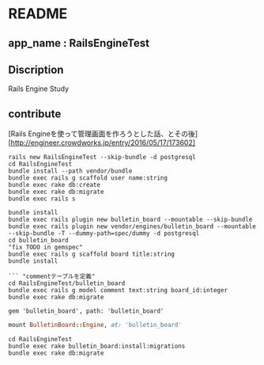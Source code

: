 # README


## app_name : RailsEngineTest
## Discription

Rails Engine Study

## contribute
[Rails Engineを使って管理画面を作ろうとした話、とその後][http://engineer.crowdworks.jp/entry/2016/05/17/173602]


``` build rails app
rails new RailsEngineTest --skip-bundle -d postgresql
cd RailsEngineTest
bundle install --path vendor/bundle
bundle exec rails g scaffold user name:string
bundle exec rake db:create
bundle exec rake db:migrate
bundle exec rails s
```

``` rails engine を追加
bundle install
bundle exec rails plugin new bulletin_board --mountable --skip-bundle
bundle exec rails plugin new vendor/engines/bulletin_board --mountable --skip-bundle -T --dummy-path=spec/dummy -d postgresql
cd bulletin_board
"fix TODO in gemspec"
bundle exec rails g scaffold board title:string
bundle install

``` "commentテーブルを定義"
cd RailsEngineTest/bulletin_board
bundle exec rails g model comment text:string board_id:integer
bundle exec rake db:migrate
```



``` Gemfile
gem 'bulletin_board', path: 'bulletin_board'
```

``` config/routes.rb
mount BulletinBoard::Engine, at: 'bulletin_board'
```


``` "migration file をRailsEngineから同期"
cd RailsEngineTest
bundle exec rake bulletin_board:install:migrations
bundle exec rake db:migrate
```
